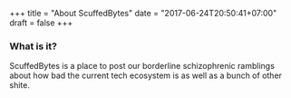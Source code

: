 +++
title = "About ScuffedBytes"
date = "2017-06-24T20:50:41+07:00"
draft = false
+++
### What is it?
ScuffedBytes is a place to post our borderline schizophrenic ramblings about how bad the current tech ecosystem is as well as a bunch of other shite.

